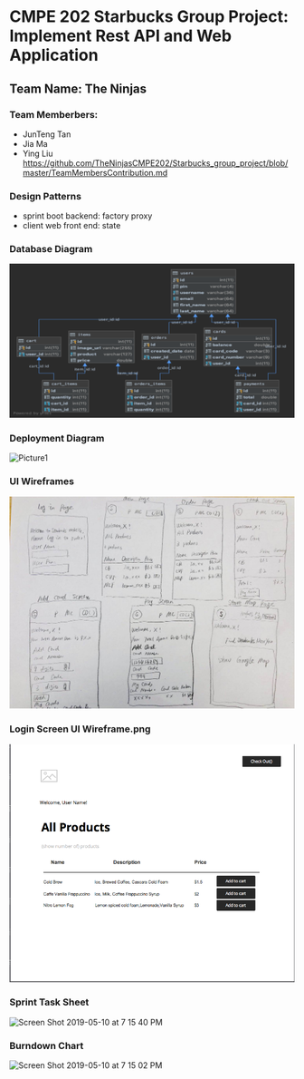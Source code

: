 # CMPE 202 Starbucks Group Project: Implement Rest API and Web Application 

## Team Name: The Ninjas
### Team Memberbers: 
- JunTeng Tan
- Jia Ma
- Ying Liu 
https://github.com/TheNinjasCMPE202/Starbucks_group_project/blob/master/TeamMembersContribution.md
### Design Patterns 
- sprint boot backend: factory proxy
- client web front end: state 

### Database Diagram
![Picture1](https://raw.githubusercontent.com/TheNinjasCMPE202/Starbucks_group_project/master/Component%20Diagram.png)

### Deployment Diagram
![Picture1](https://user-images.githubusercontent.com/6970475/57563859-164d6d00-7358-11e9-853e-5db22ba325db.jpg)

### UI Wireframes
![](https://raw.githubusercontent.com/TheNinjasCMPE202/Starbucks_group_project/master/UI%20Wireframes/11557508875_.pic.jpg?token=ABVFY27J53XPYWFXDST33XS42Y2GA)

### Login Screen UI Wireframe.png
<img width="1026" alt="Screen Shot 2019-05-10 at 7 15 40 PM" src="https://raw.githubusercontent.com/TheNinjasCMPE202/Starbucks_group_project/master/UI%20Wireframes/Login%20Screen%20UI%20Wireframe.png?token=ABVFY25RHAXOYKHIFGHNUT242Y2JU">

### Sprint Task Sheet
<img width="1026" alt="Screen Shot 2019-05-10 at 7 15 40 PM" src="https://user-images.githubusercontent.com/6970475/57564049-adb3bf80-735a-11e9-911c-6d35fff2a0e1.png">


### Burndown Chart
<img width="799" alt="Screen Shot 2019-05-10 at 7 15 02 PM" src="https://user-images.githubusercontent.com/6970475/57563974-bb1c7a00-7359-11e9-8abd-882a692c8853.png">





